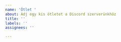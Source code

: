 ```yaml
---
name: 'Ötlet '
about: Adj egy kis ötletet a Discord szerverünkhöz
title: ''
labels: ''
assignees: ''

---
```



